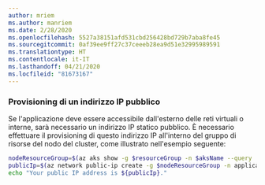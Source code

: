 ```yaml
---
author: mriem
ms.author: manriem
ms.date: 2/28/2020
ms.openlocfilehash: 5527a38151afd531cbd256428bd729b7aba8fe45
ms.sourcegitcommit: 0af39ee9ff27c37ceeeb28ea9d51e32995989591
ms.translationtype: HT
ms.contentlocale: it-IT
ms.lasthandoff: 04/21/2020
ms.locfileid: "81673167"
---
```

### <a name="provision-a-public-ip-address"></a>Provisioning di un indirizzo IP pubblico

Se l'applicazione deve essere accessibile dall'esterno delle reti virtuali o interne, sarà necessario un indirizzo IP statico pubblico. È necessario effettuare il provisioning di questo indirizzo IP all'interno del gruppo di risorse del nodo del cluster, come illustrato nell'esempio seguente:

```bash
nodeResourceGroup=$(az aks show -g $resourceGroup -n $aksName --query 'nodeResourceGroup' -o tsv)
publicIp=$(az network public-ip create -g $nodeResourceGroup -n applicationIp --sku Standard --allocation-method Static --query 'publicIp.ipAddress' -o tsv)
echo "Your public IP address is ${publicIp}."
```
